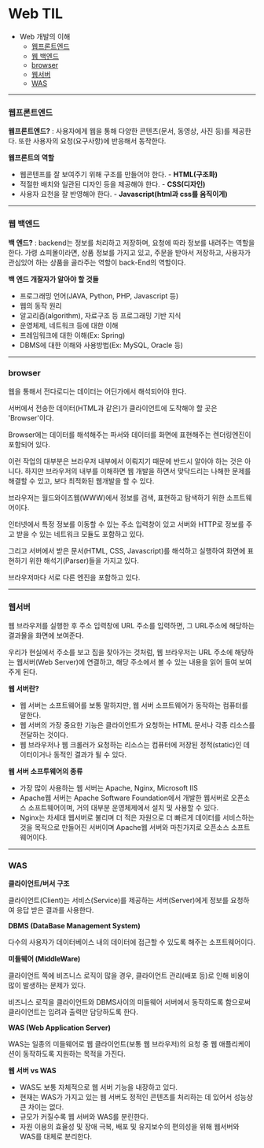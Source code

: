 # Web TIL

* Web 개발의 이해
  * [웹프론트엔드](웹프론트엔드)
  * [웹 백엔드](#웹-백엔드)
  * [browser](#browser)
  * [웹서버](#웹서버)
  * [WAS](#WAS)

------

### 웹프론트엔드

**웹프론트엔드?** : 사용자에게 웹을 통해 다양한 콘텐츠(문서, 동영상, 사진 등)를 제공한다. 또한 사용자의 요청(요구사항)에 반응해서 동작한다.



**웹프론트의 역할** 

* 웹콘텐프를 잘 보여주기 위해 구조를 만들어야 한다. - **HTML(구조화)**
* 적절한 배치와 일관된 디자인 등을 제공해야 한다. - **CSS(디자인)**
* 사용자 요천을 잘 반영해야 한다. - **Javascript(html과 css를 움직이게)**



-----------

### 웹 백엔드

**백 엔드?** : backend는 정보를 처리하고 저장하며, 요청에 따라 정보를 내려주는 역할을 한다. 가령 쇼피몰이라면, 상품 정보를 가지고 있고, 주문을 받아서 저장하고, 사용자가 관심있어 하는 상품을 골라주는 역할이 back-End의 역할이다.



**백 엔드 개잘자가 알아야 할 것들**

* 프로그래밍 언어(JAVA, Python, PHP, Javascript 등)
* 웹의 동작 원리
* 알고리즘(algorithm), 자료구조 등 프로그래밍 기반 지식
* 운영체제, 네트워크 등에 대한 이해
* 프레임워크에 대한 이해(Ex: Spring)
* DBMS에 대한 이해와 사용방법(Ex: MySQL, Oracle 등)



---------

### browser

웹을 통해서 전다로디는 데이터는 어딘가에서 해석되어야 한다.

서버에서 전송한 데이터(HTML과 같은)가 클라이언트에 도착해야 할 곳은 'Browser'이다.

Browser에는 데이터를 해석해주는 파서와 데이터를 화면에 표현해주는 렌더링엔진이 포함되어 있다.

이런 작업의 대부분은 브라우저 내부에서 이뤄지기 때문에 반드시 알아야 하는 것은 아니다. 하지만 브라우저의 내부를 이해하면 웹 개발을 하면서 맞닥드리는 나해한 문제를 해결할 수 있고, 보다 최적화된 웹개발을 할 수 있다.



브라우저는 월드와이즈웹(WWW)에서 정보를 검색, 표현하고 탐색하기 위한 소프트웨어이다.

인터넷에서 특정 정보를 이동할 수 있는 주소 입력창이 있고 서버와 HTTP로 정보를 주고 받을 수 있는 네트워크 모듈도 포함하고 있다.

그리고 서버에서 받은 문서(HTML, CSS, Javascript)를 해석하고 실행하여 화면에 표현하기 위한 해석기(Parser)들을 가지고 있다.

브라우저마다 서로 다른 엔진을 포함하고 있다.



-----------

### 웹서버

웹 브라우저를 실행한 후 주소 입력창에 URL 주소를 입력하면, 그 URL주소에 해당하는 결과물을 화면에 보여준다.

우리가 현실에서 주소를 보고 집을 찾아가는 것처럼, 웹 브라우저는 URL 주소에 해당하는 웹서버(Web Server)에 연결하고, 해당 주소에서 볼 수 있는 내용을 읽어 들여 보여주게 된다.



**웹 서버란?**

* 웹 서버는 소프트웨어를 보통 말하지만, 웹 서버 소프트웨어가 동작하는 컴퓨터를 말한다.
* 웹 서버의 가장 중요한 기능은 클라이언트가 요청하는 HTML 문서나 각종 리소스를 전달하는 것이다.
* 웹 브라우저나 웹 크롤러가 요청하는 리소스는 컴퓨터에 저장된 정적(static)인 데이터이거나 동적인 결과가 될 수 있다.



**웹 서버 소프투웨어의 종류**

* 가장 많이 사용하는 웹 서버는 Apache, Nginx, Microsoft IIS
* Apache웹 서버는 Apache Software  Foundation에서 개발한 웹서버로 오픈소스 소프트웨어이며, 거의 대부분 운영체제에서 설치 및 사용할 수 있다.
* Nginx는 차세대 웹서버로 불리며 더 적은 자원으로 더 빠르게 데이터를 서비스하는 것을 목적으로 만들어진 서버이며 Apache웹 서버와 마친가지로 오픈소스 소프트웨어이다.



-----------

### WAS



**클라이언트/버서 구조**

클라이언트(Client)는 서비스(Service)를 제공하는 서버(Server)에게 정보를 요청하여 응답 받은 결과를 사용한다.



**DBMS (DataBase Management System)**

다수의 사용자가 데이터베이스 내의 데이터에 접근할 수 있도록 해주는 소프트웨어이다.



**미들웨어 (MiddleWare)**

클라이언트 쪽에 비즈니스 로직이 많을 경우, 클라이언트 관리(배포 등)로 인해 비용이 많이 발생하는 문제가 있다.

비즈니스 로직을 클라이언트와 DBMS사이의 미들웨어 서버에서 동작하도록 함으로써 클라이언트는 입려과 출력만 담당하도록 한다.



**WAS (Web Application Server)**

WAS는 일종의 미들웨어로 웹 클라이언트(보통 웹 브라우저)의 요청 중 웹 애플리케이션이 동작하도록 지원하는 목적을 가진다.



**웹 서버 vs WAS**

* WAS도 보통 자체적으로 웹 서버 기능을 내장하고 있다.
* 현재는 WAS가 가지고 있는 웹 서버도 정적인 콘텐츠를 처리하는 데 있어서 성능상 큰 차이는 없다.
* 규모가 커질수록 웹 서버와 WAS를 분린한다.
* 자원 이용의 효율성 및 장애 극복, 배포 및 유지보수의 편의성을 위해 웹서버와 WAS를 대체로 분리한다.